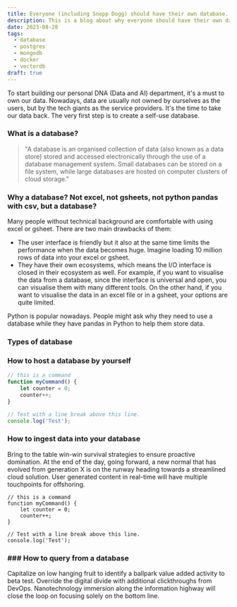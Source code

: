 ```yaml
---
title: Everyone (including Snopp Dogg) should have their own database.
description: This is a blog about why everyone should have their own database and how they can build it from scratch.
date: 2023-08-28
tags:
  - database
  - postgres
  - mongodb
  - docker
  - vectordb
draft: true
---
```

To start building our personal DNA (Data and AI) department, it's a must to own our data. Nowadays, data are usually not owned by ourselves as the users, but by the tech giants as the service providers. It's the time to take our data back. The very first step is to create a self-use database.

### What is a database?

> "A database is an organised collection of data (also known as a data store) stored and accessed electronically through the use of a database management system. Small databases can be stored on a file system, while large databases are hosted on computer clusters of cloud storage."

### Why a database? Not excel, not gsheets, not python pandas with csv, but a database?

Many people without technical background are comfortable with using excel or gsheet. There are two main drawbacks of them:
* The user interface is friendly but it also at the same time limits the performance when the data becomes huge. Imagine loading 10 million rows of data into your excel or gsheet.
* They have their own ecosystems, which means the I/O interface is closed in their ecosystem as well. For example, if you want to visualise the data from a database, since the interface is universal and open, you can visualise them with many different tools. On the other hand, if you want to visualise the data in an excel file or in a gsheet, your options are quite limited.

Python is popular nowadays. People might ask why they need to use a database while they have pandas in Python to help them store data.

### Types of database



### How to host a database by yourself

```js
// this is a command
function myCommand() {
	let counter = 0;
	counter++;
}

// Test with a line break above this line.
console.log('Test');
```

### How to ingest data into your database

Bring to the table win-win survival strategies to ensure proactive domination. At the end of the day, going forward, a new normal that has evolved from generation X is on the runway heading towards a streamlined cloud solution. User generated content in real-time will have multiple touchpoints for offshoring.

```
// this is a command
function myCommand() {
	let counter = 0;
	counter++;
}

// Test with a line break above this line.
console.log('Test');
```

### ### How to query from a database

Capitalize on low hanging fruit to identify a ballpark value added activity to beta test. Override the digital divide with additional clickthroughs from DevOps. Nanotechnology immersion along the information highway will close the loop on focusing solely on the bottom line.
